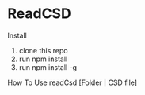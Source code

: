 # ReadCSD
Install
1. clone this repo 
2. run npm install
3. run npm install -g

How To Use
readCsd [Folder | CSD file]
